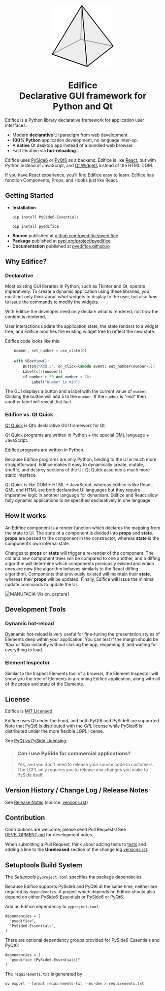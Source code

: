 <h3 align="center">
<img src="https://raw.githubusercontent.com/pyedifice/pyedifice/master/docs/source/image/EdificePyramid.svg" width="200">
</h3>

<h1 align=center>Edifice<br> Declarative GUI framework for Python and Qt</h1>

Edifice is a Python library declarative framework for application user
interfaces.

- Modern **declarative** UI paradigm from web development.
- **100% Python** application development, no language inter-op.
- A **native** Qt desktop app instead of a bundled web browser.
- Fast iteration via **hot-reloading**.

Edifice uses [PySide6](https://doc.qt.io/qtforpython-6/)
or [PyQt6](https://www.riverbankcomputing.com/static/Docs/PyQt6/introduction.html)
as a backend. Edifice is like
[React](https://react.dev/), but with
Python instead of JavaScript, and [Qt Widgets](https://doc.qt.io/qt-6/qtwidgets-index.html) instead of the HTML DOM.

If you have React experience, you’ll find Edifice easy to learn.
Edifice has function Components, Props, and Hooks just like React.

## Getting Started

* **Installation**
  ```console
  pip install PySide6-Essentials
  ```
  ```console
  pip install pyedifice
  ```
* **Source** published at [github.com/pyedifice/pyedifice](https://github.com/pyedifice/pyedifice)
* **Package** published at [pypi.org/project/pyedifice](https://pypi.org/project/pyedifice)
* **Documentation** published at [pyedifice.github.io](https://pyedifice.github.io)

## Why Edifice?

### Declarative

Most existing GUI libraries in Python, such as Tkinter and Qt, operate imperatively.
To create a dynamic application using these libraries,
you must not only think about *what* widgets to display to the user,
but also *how* to issue the commands to modify the widgets.

With Edifice the developer
need only declare *what* is rendered,
not *how* the content is rendered.

User interactions update the application state, the state renders to a widget tree,
and Edifice modifies the existing widget tree to reflect the new state.

Edifice code looks like this:

```python
    number, set_number = use_state(0)

    with VBoxView():
        Button("Add 5", on_click=lambda event: set_number(number+5))
        Label(str(number))
        if number > 30 and number < 70:
            Label("Number is mid")
```

The GUI displays
a button and a label with the current value of `number`.
Clicking the button will add 5 to the `number`.
If the `number` is “mid” then another label will reveal that fact.

### Edifice vs. Qt Quick

[Qt Quick](https://doc.qt.io/qtforpython-6/PySide6/QtQuick/) is Qt’s declarative GUI framework for Qt.

Qt Quick programs are written in Python + the
special [QML](https://doc.qt.io/qtforpython-6/overviews/qtdoc-qmlapplications.html) language + JavaScript.

Edifice programs are written in Python.

Because Edifice programs are only Python, binding to the
UI is much more straightforward.
Edifice makes it easy to dynamically create, mutate, shuffle, and destroy sections of the UI.
Qt Quick assumes a much more static interface.

Qt Quick is like DOM + HTML + JavaScript, whereas Edifice is like React.
QML and HTML are both declarative UI languages but
they require imperative logic in another language for dynamism.
Edifice and React allow fully dynamic applications to be specified
declaratively in one language.

## How it works

An Edifice component is a render function which declares the mapping from the state to UI.
The state of a component is divided into **props** and **state**.
**props** are passed to the component in the constructor,
whereas **state** is the component’s own internal state.

Changes to **props** or **state** will trigger a re-render of the component.
The old and new component trees will be compared to one another,
and a diffing algorithm will determine which components previously existed and which ones are new
(the algorithm behaves similarly to the React diffing algorithm).
Components that previously existed will maintain their **state**, whereas their **props** will be updated.
Finally, Edifice will issue the minimal update commands to update the UI.

![MANUFACIA-Vision_capture1](https://github.com/user-attachments/assets/eab9ec8e-1334-4d79-ae0e-f1ecd7f8adac)

## Development Tools

### Dynamic hot-reload

Dyanamic hot-reload is very useful for fine-tuning the presentation styles
of Elements deep within your application.
You can test if the margin should be *10px* or *15px* instantly without closing the app, reopening it, and waiting for everything to load.

### Element Inspector

Similar to the Inspect Elements tool of a browser, the Element Inspector will
show you the tree of Elements in a running Edifice application, along with all of the props
and state of the Elements.

## License
Edifice is [MIT Licensed](https://en.wikipedia.org/wiki/MIT_License).

Edifice uses Qt under the hood, and both PyQt6 and PySide6 are supported. Note that PyQt6 is distributed with the *GPL* license while PySide6 is distributed
under the more flexible *LGPL* license.

See [PyQt vs PySide Licensing](https://www.pythonguis.com/faq/pyqt-vs-pyside/).

> ### Can I use PySide for commercial applications?
> Yes, and you don't need to release your source code to customers. The LGPL only requires you to release any changes you make to PySide itself.

## Version History / Change Log / Release Notes

See [Release Notes](https://pyedifice.github.io/versions.html)
(source: [versions.rst](docs/source/versions.rst))


## Contribution

Contributions are welcome; please send Pull Requests! See
[DEVELOPMENT.md](https://github.com/pyedifice/pyedifice/blob/master/DEVELOPMENT.md)
for development notes.

When submitting a Pull Request, think about adding tests to [tests](tests) and
adding a line to the **Unreleased** section of the
change log [versions.rst](docs/source/versions.rst).

## Setuptools Build System

The *Setuptools* `pyproject.toml` specifies the package dependecies.

Because Edifice supports PySide6 and PyQt6 at the same time, neither
are required by `dependencies`. A project which depends
on Edifice should also depend on either
[PySide6-Essentials](https://pypi.org/project/PySide6-Essentials/)
or
[PySide6](https://pypi.org/project/PySide6/)
or
[PyQt6](https://pypi.org/project/PyQt6/).

Add an Edifice dependency to `pyproject.toml`:

```
dependencies = [
  "pyedifice",
  "PySide6-Essentials",
]
```

There are optional dependency groups provided for PySide6-Essentials and PyQt6:

```
dependencies = [
  "pyedifice [PySide6-Essentials]"
]
```

The `requirements.txt` is generated by

```console
uv export --format requirements-txt --no-dev > requirements.txt
```
